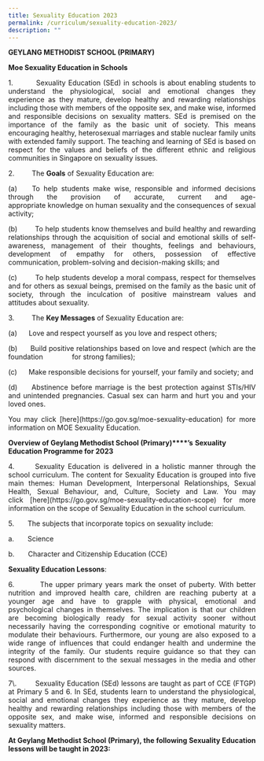 ```yaml
---
title: Sexuality Education 2023
permalink: /curriculum/sexuality-education-2023/
description: ""
---
```

**GEYLANG METHODIST SCHOOL (PRIMARY)**

**Moe Sexua****l****ity Education in Schools**

<p style="text-align: justify;">1.         Sexuality Education (SEd) in schools is about enabling students to understand the physiological, social and emotional changes they experience as they mature, develop healthy and rewarding relationships including those with members of the opposite sex, and make wise, informed and responsible decisions on sexuality matters. SEd is premised on the importance of the family as the basic unit of society. This means encouraging healthy, heterosexual marriages and stable nuclear family units with extended family support. The teaching and learning of SEd is based on respect for the values and beliefs of the different ethnic and religious communities in Singapore on sexuality issues.

2.         The **Goals** of Sexuality Education are:<br>

<p style="text-align: justify;">(a)    To help students make wise, responsible and informed decisions through the provision of accurate, current and age-appropriate knowledge on human sexuality and the consequences of sexual activity;

<p style="text-align: justify;">(b)        To help students know themselves and build healthy and rewarding relationships through the acquisition of social and emotional skills of self-awareness, management of their thoughts, feelings and behaviours, development of empathy for others, possession of effective communication, problem-solving and decision-making skills; and

<p style="text-align: justify;">(c)        To help students develop a moral compass, respect for themselves and for others as sexual beings, premised on the family as the basic unit of society, through the inculcation of positive mainstream values and attitudes about sexuality.

3.         The **Key Messages** of Sexuality Education are:

<p style="text-align: justify;">(a)      Love and respect yourself as you love and respect others;

<p style="text-align: justify;">(b)      Build positive relationships based on love and respect (which are the foundation               for strong families);

<p style="text-align: justify;">(c)      Make responsible decisions for yourself, your family and society; and

<p style="text-align: justify;">(d)     Abstinence before marriage is the best protection against STIs/HIV and unintended pregnancies. Casual sex can harm and hurt you and your loved ones.

<p style="text-align: justify;">You may click [here](https://go.gov.sg/moe-sexuality-education) for more information on MOE Sexuality Education.

**Overview of Geylang Methodist School (Primary)****’s** **Sexuality Education Programme for 2023**

<p style="text-align: justify;">4.      Sexuality Education is delivered in a holistic manner through the school curriculum. The content for Sexuality Education is grouped into five main themes: Human Development, Interpersonal Relationships, Sexual Health, Sexual Behaviour, and, Culture, Society and Law. You may click [here](https://go.gov.sg/moe-sexuality-education-scope) for more information on the scope of Sexuality Education in the school curriculum.

5.       The subjects that incorporate topics on sexuality include:

a.       Science

b.       Character and Citizenship Education (CCE)

**Sexuality Education Lessons**:

<p style="text-align: justify;">6.         The upper primary years mark the onset of puberty. With better nutrition and improved health care, children are reaching puberty at a younger age and have to grapple with physical, emotional and psychological changes in themselves. The implication is that our children are becoming biologically ready for sexual activity sooner without necessarily having the corresponding cognitive or emotional maturity to modulate their behaviours. Furthermore, our young are also exposed to a wide range of influences that could endanger health and undermine the integrity of the family. Our students require guidance so that they can respond with discernment to the sexual messages in the media and other sources.

<p style="text-align: justify;">7\.         Sexuality Education (SEd) lessons are taught as part of CCE (FTGP) at Primary 5 and 6. In SEd, students learn to understand the physiological, social and emotional changes they experience as they mature, develop healthy and rewarding relationships including those with members of the opposite sex, and make wise, informed and responsible decisions on sexuality matters. 

<p style="text-align: justify;"><strong>At Geylang Methodist School (Primary), the following Sexuality Education lessons will be taught in 2023:
	
